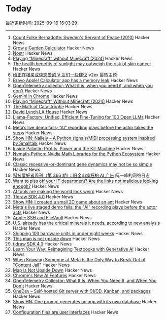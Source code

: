 # Today

最近更新时间: 2025-09-19 16:03:29

--- 
1. [Count Folke Bernadotte: Sweden's Servant of Peace (2010)](https://www.historytoday.com/archive/feature/count-folke-bernadotte-swedens-servant-peace) Hacker News
2. [Grow a Garden Calculator](https://grow-a-garden-calculator.xyz/) Hacker News
3. [Nostr](https://nostr.com/) Hacker News
4. [Playing “Minecraft” without Minecraft (2024)](https://lenowo.org/viewtopic.php?t=5) Hacker News
5. [The health benefits of sunlight may outweigh the risk of skin cancer](https://www.economist.com/science-and-technology/2025/09/17/the-health-benefits-of-sunlight-may-outweigh-the-risk-of-skin-cancer) Hacker News
6. [给正在相亲或谈恋爱的 V 友们一些建议](https://www.v2ex.com/t/1160375) v2ex 最热主题
7. [Bravo Apple! Calculator app has a memory leak](https://xcancel.com/neogoose_btw/status/1968757466570621251) Hacker News
8. [OpenTelemetry collector: What it is, when you need it, and when you don't](https://oneuptime.com/blog/post/2025-09-18-what-is-opentelemetry-collector-and-why-use-one/view) Hacker News
9. [Gemini in Chrome](https://gemini.google/overview/gemini-in-chrome/) Hacker News
10. [Playing “Minecraft” Without Minecraft (2024)](https://lenowo.org/viewtopic.php?t=5) Hacker News
11. [The Math of Catastrophe](https://www.quantamagazine.org/the-math-of-climate-change-tipping-points-20250915/) Hacker News
12. [David Lynch LA House](https://www.wallpaper.com/design-interiors/david-lynch-house-los-angeles-for-sale) Hacker News
13. [Llama-Factory: Unified, Efficient Fine-Tuning for 100 Open LLMs](https://github.com/hiyouga/LLaMA-Factory) Hacker News
14. [Meta’s live demo fails; “AI” recording plays before the actor takes the steps](https://www.reddit.com/r/LivestreamFail/comments/1nkbig7/metas_live_staged_demo_fails_the_ai_recording/) Hacker News
15. [Show HN: Nallely – A Python signals/MIDI processing system inspired by Smalltalk](https://dr-schlange.github.io/nallely-midi/) Hacker News
16. [Inside Palantir: Profits, Power and the Kill Machine](https://citizensreunited.substack.com/p/inside-palantir-profits-power-and) Hacker News
17. [Nvmath-Python: Nvidia Math Libraries for the Python Ecosystem](https://github.com/NVIDIA/nvmath-python) Hacker News
18. [Classic recessive-or-dominant gene dynamics may not be so simple](https://news.stanford.edu/stories/2025/09/classic-recessive-dominant-gene-dynamics-pesticide-resistance-research) Hacker News
19. [科技爱好者周刊（第 366 期）：旧金山疯狂的 AI 广告](http://www.ruanyifeng.com/blog/2025/09/weekly-issue-366.html) 阮一峰的网络日志
20. [Want to piss off your IT department? Are the links not malicious looking enough?](https://phishyurl.com/) Hacker News
21. [AI tools are making the world look weird](https://strat7.com/blogs/weird-in-weird-out/) Hacker News
22. [Tldraw SDK 4.0](https://tldraw.dev/blog/tldraw-sdk-4-0) Hacker News
23. [Show HN: I created a small 2D game about an ant](https://aanthonymax.github.io/ant-and-apples/) Hacker News
24. [Meta's live staged demo fails; the "AI" recording plays before the actor acts](https://old.reddit.com/r/LivestreamFail/comments/1nkbig7/metas_live_staged_demo_fails_the_ai_recording/) Hacker News
25. [Apple: SSH and FileVault](https://keith.github.io/xcode-man-pages/apple_ssh_and_filevault.7.html) Hacker News
26. [U.S. already has the critical minerals it needs, according to new analysis](https://www.minesnewsroom.com/news/us-already-has-critical-minerals-it-needs-theyre-being-thrown-away-new-analysis-shows) Hacker News
27. [Shipping 100 hardware units in under eight weeks](https://farhanhossain.substack.com/p/how-we-shipped-100-hardware-units) Hacker News
28. [This map is not upside down](https://www.maps.com/this-map-is-not-upside-down/) Hacker News
29. [tldraw SDK 4.0](https://tldraw.dev/blog/tldraw-sdk-4-0) Hacker News
30. [Learn Your Way: Reimagining Textbooks with Generative AI](https://research.google/blog/learn-your-way-reimagining-textbooks-with-generative-ai/) Hacker News
31. [When Knowing Someone at Meta Is the Only Way to Break Out of "Content Jail"](https://www.eff.org/pages/when-knowing-someone-meta-only-way-break-out-content-jail) Hacker News
32. [Map Is Not Upside Down](https://www.maps.com/this-map-is-not-upside-down/) Hacker News
33. [Chrome's New AI Features](https://blog.google/products/chrome/new-ai-features-for-chrome/) Hacker News
34. [OpenTelemetry Collector: What It Is, When You Need It, and When You Don't](https://oneuptime.com/blog/post/2025-09-18-what-is-opentelemetry-collector-and-why-use-one/view) Hacker News
35. [OneDev – Self-hosted Git server with CI/CD, Kanban, and packages](https://onedev.io/) Hacker News
36. [Show HN: One prompt generates an app with its own database](https://www.manyminiapps.com/) Hacker News
37. [Configuration files are user interfaces](https://ochagavia.nl/blog/configuration-files-are-user-interfaces/) Hacker News
